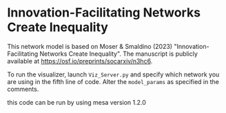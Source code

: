# Innovation-Facilitating Networks Create Inequality

This network model is based on Moser & Smaldino (2023) "Innovation-Facilitating Networks Create Inequality". The manuscript is publicly available at https://osf.io/preprints/socarxiv/n3hc6.

To run the visualizer, launch `Viz_Server.py` and specify which network you are using in the fifth line of code. Alter the `model_params` as specified in the comments.

this code can be run by using mesa version 1.2.0
